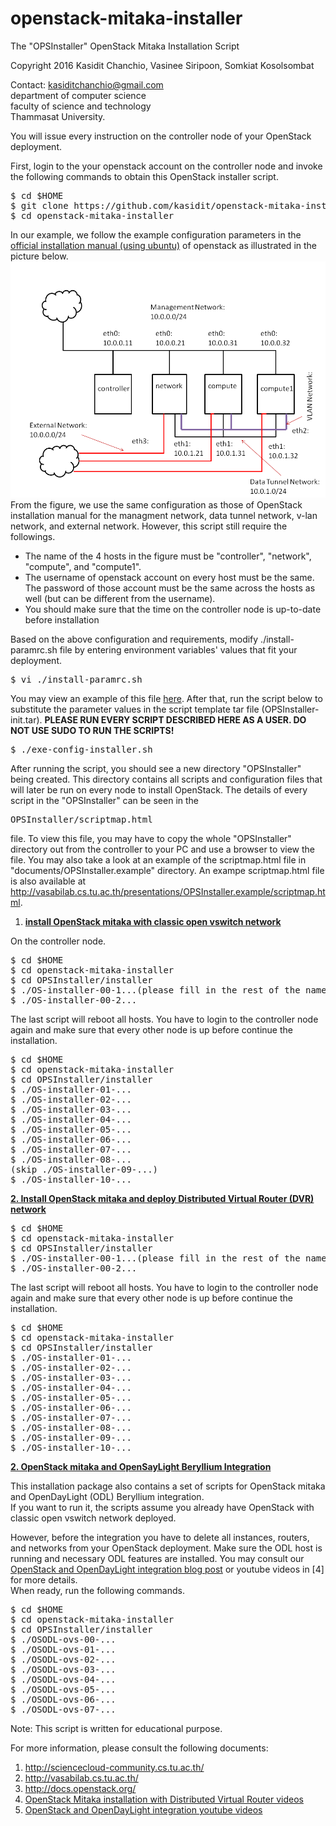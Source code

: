 # openstack-mitaka-installer
The "OPSInstaller" OpenStack Mitaka Installation Script 

Copyright 2016 Kasidit Chanchio, Vasinee Siripoon, Somkiat Kosolsombat 

Contact: kasiditchanchio@gmail.com <br>
department of computer science <br>
faculty of science and technology <br>
Thammasat University.

You will issue every instruction on the controller node
of your OpenStack deployment. 

First, login to the your openstack account on the controller node and invoke 
the following commands to obtain this OpenStack installer script. 
<pre>
$ cd $HOME
$ git clone https://github.com/kasidit/openstack-mitaka-installer
$ cd openstack-mitaka-installer
</pre>

In our example, we follow the example
configuration parameters in the <a href="http://docs.openstack.org/mitaka/install-guide-ubuntu/">official installation manual (using ubuntu)</a> of 
openstack as illustrated in the picture below.<br> 
<img src="documents/architecture.png"> <br>
From the figure, we use the same configuration as those of OpenStack installation 
manual for the managment network, data tunnel network, v-lan network, and external network.
However, this script still require the followings. 
<ul>
<li> The name of the 4 hosts in the figure must be "controller", "network", "compute",
and "compute1". </li>
<li> The username of openstack account on every host must be the same. 
The password of those account must be the same across the hosts as well 
(but can be different from the username).
<li> You should make sure that the time on the controller node is up-to-date before installation
</ul>
Based on the above configuration and requirements, modify ./install-paramrc.sh file by entering 
environment variables' values that fit your deployment. 
<pre>
$ vi ./install-paramrc.sh
</pre>

You may view an example of this file <a href="./install-paramrc.sh">here</a>. After that, run the script below to substitute the parameter values in the script 
template tar file (OPSInstaller-init.tar). <b>PLEASE RUN EVERY SCRIPT DESCRIBED HERE AS 
A USER. DO NOT USE SUDO TO RUN THE SCRIPTS!</b> 

<pre>
$ ./exe-config-installer.sh
</pre>

After running the script, you should see a new directory "OPSInstaller" being created. 
This directory contains all scripts and configuration files that will later be run on every node 
to install OpenStack. The details of every script in the "OPSInstaller" can be seen in the 
<pre>
OPSInstaller/scriptmap.html
</pre> 
file. To view this file, you may have to copy the whole "OPSInstaller" directory out from the 
controller to your PC and use a browser to view the file. You may also take a look at an example of the scriptmap.html file in "documents/OPSInstaller.example" directory. An exampe  scriptmap.html file is also available at <a href="http://vasabilab.cs.tu.ac.th/presentations/OPSInstaller.example/scriptmap.html">http://vasabilab.cs.tu.ac.th/presentations/OPSInstaller.example/scriptmap.html</a>. 

<strong><u>
1. install OpenStack mitaka with classic open vswitch network
</u></strong>

On the controller node. 
<pre>
$ cd $HOME
$ cd openstack-mitaka-installer
$ cd OPSInstaller/installer
$ ./OS-installer-00-1...(please fill in the rest of the name)
$ ./OS-installer-00-2...
</pre>
<p>
The last script will reboot all hosts. You have to login to the controller node again and make sure that every other node is up before continue the installation. 
<pre>
$ cd $HOME
$ cd openstack-mitaka-installer
$ cd OPSInstaller/installer
$ ./OS-installer-01-...
$ ./OS-installer-02-...
$ ./OS-installer-03-...
$ ./OS-installer-04-...
$ ./OS-installer-05-...
$ ./OS-installer-06-...
$ ./OS-installer-07-...
$ ./OS-installer-08-...
(skip ./OS-installer-09-...)
$ ./OS-installer-10-...
</pre>

<strong><u>
2. Install OpenStack mitaka and deploy 
Distributed Virtual Router (DVR) network
</u></strong>

<pre>
$ cd $HOME
$ cd openstack-mitaka-installer
$ cd OPSInstaller/installer
$ ./OS-installer-00-1...(please fill in the rest of the name)
$ ./OS-installer-00-2...
</pre>
<p>
The last script will reboot all hosts. You have to login to the controller node again and make sure that every other node is up before continue the installation. 
<pre>
$ cd $HOME
$ cd openstack-mitaka-installer
$ cd OPSInstaller/installer
$ ./OS-installer-01-...
$ ./OS-installer-02-...
$ ./OS-installer-03-...
$ ./OS-installer-04-...
$ ./OS-installer-05-...
$ ./OS-installer-06-...
$ ./OS-installer-07-...
$ ./OS-installer-08-...
$ ./OS-installer-09-...
$ ./OS-installer-10-...
</pre>

<strong><u>
2. OpenStack mitaka and OpenSayLight Beryllium Integration 
</u></strong>

This installation package also contains a set of scripts for 
OpenStack mitaka and OpenDayLight (ODL) Beryllium integration.  
If you want to run it, the scripts assume you already have OpenStack 
with classic open vswitch network deployed. 

However, before the integration you have to delete all instances, 
routers, and networks from your OpenStack deployment. 
Make sure the ODL host is running and necessary ODL features 
are installed. You may consult our <a href="http://sciencecloud-community.cs.tu.ac.th/?p=238">
OpenStack and OpenDayLight integration blog post</a> or youtube videos in [4] for more details.  
When ready, run the following commands. 

<pre>
$ cd $HOME
$ cd openstack-mitaka-installer
$ cd OPSInstaller/installer
$ ./OSODL-ovs-00-...
$ ./OSODL-ovs-01-...
$ ./OSODL-ovs-02-...
$ ./OSODL-ovs-03-...
$ ./OSODL-ovs-04-...
$ ./OSODL-ovs-05-...
$ ./OSODL-ovs-06-...
$ ./OSODL-ovs-07-...
</pre>

Note: This script is written for educational purpose. 

For more information, please consult the following 
documents: 

1. http://sciencecloud-community.cs.tu.ac.th/ 
2. http://vasabilab.cs.tu.ac.th/ 
3. http://docs.openstack.org/
4. <a href="https://www.youtube.com/playlist?list=PLmUxMbTCUhr4tJhdkREiJdIMJo-P-vX2M">OpenStack Mitaka installation with Distributed Virtual Router videos</a>
5. <a href="https://www.youtube.com/playlist?list=PLmUxMbTCUhr4bjpV3ysL6_G_tokfpNyDb">OpenStack and OpenDayLight integration youtube videos</a>
 
